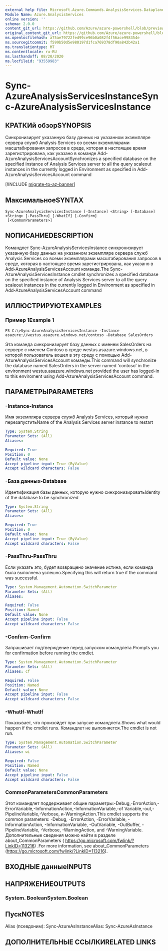 ```yaml
---
external help file: Microsoft.Azure.Commands.AnalysisServices.Dataplane.dll-Help.xml
Module Name: Azure.AnalysisServices
online version: ''
schema: 2.0.0
content_git_url: https://github.com/Azure/azure-powershell/blob/preview/src/ResourceManager/AnalysisServices/Commands.AnalysisServices.Dataplane/help/Sync-AzureAnalysisServicesInstance.md
original_content_git_url: https://github.com/Azure/azure-powershell/blob/preview/src/ResourceManager/AnalysisServices/Commands.AnalysisServices.Dataplane/help/Sync-AzureAnalysisServicesInstance.md
ms.openlocfilehash: a75ae79722fed99ce96b0a082f4f56ace998354e
ms.sourcegitcommit: f599b50d5e980197d1fca769378df90a842b42a1
ms.translationtype: MT
ms.contentlocale: ru-RU
ms.lasthandoff: 08/20/2020
ms.locfileid: "93559983"
---
```

# <span data-ttu-id="17b9d-101">Sync-AzureAnalysisServicesInstance</span><span class="sxs-lookup"><span data-stu-id="17b9d-101">Sync-AzureAnalysisServicesInstance</span></span>

## <span data-ttu-id="17b9d-102">КРАТКИй обзор</span><span class="sxs-lookup"><span data-stu-id="17b9d-102">SYNOPSIS</span></span>
<span data-ttu-id="17b9d-103">Синхронизирует указанную базу данных на указанном экземпляре сервера служб Analysis Services со всеми экземплярами масштабирования запросов в среде, которая в настоящее время зарегистрирована, как указано в команде Add-AzureAnalysisServicesAccount</span><span class="sxs-lookup"><span data-stu-id="17b9d-103">Synchronizes a specified database on the specified instance of Analysis Services server to all the query scaleout instances in the currently logged in Environment as specified in Add-AzureAnalysisServicesAccount command</span></span>

[!INCLUDE [migrate-to-az-banner](../../includes/migrate-to-az-banner.md)]

## <span data-ttu-id="17b9d-104">Максимальное</span><span class="sxs-lookup"><span data-stu-id="17b9d-104">SYNTAX</span></span>

```
Sync-AzureAnalysisServicesInstance [-Instance] <String> [-Database] <String> [-PassThru] [-WhatIf] [-Confirm]
 [<CommonParameters>]
```

## <span data-ttu-id="17b9d-105">NОПИСАНИЕ</span><span class="sxs-lookup"><span data-stu-id="17b9d-105">DESCRIPTION</span></span>
<span data-ttu-id="17b9d-106">Командлет Sync-AzureAnalysisServicesInstance синхронизирует указанную базу данных на указанном экземпляре сервера служб Analysis Services со всеми экземплярами масштабирования запросов в среде, которая в настоящее время зарегистрирована, как указано в Add-AzureAnalysisServicesAccount команде.</span><span class="sxs-lookup"><span data-stu-id="17b9d-106">The Sync-AzureAnalysisServicesInstance cmdlet synchronizes a specified database on the specified instance of Analysis Services server to all the query scaleout instances in the currently logged in Environment as specified in Add-AzureAnalysisServicesAccount command</span></span>

## <span data-ttu-id="17b9d-107">ИЛЛЮСТРИРУЮТ</span><span class="sxs-lookup"><span data-stu-id="17b9d-107">EXAMPLES</span></span>

### <span data-ttu-id="17b9d-108">Пример 1</span><span class="sxs-lookup"><span data-stu-id="17b9d-108">Example 1</span></span>
```
PS C:\>Sync-AzureAnalysisServicesInstance -Instance asazure://westus.asazure.windows.net/contoso -Database SalesOrders
```

<span data-ttu-id="17b9d-109">Эта команда синхронизирует базу данных с именем SalesOrders на сервере с именем Contoso в среде westus.asazure.windows.net, в которой пользователь вошел в эту среду с помощью Add-AzureAnalysisServicesAccount команды.</span><span class="sxs-lookup"><span data-stu-id="17b9d-109">This command will synchronize the database named SalesOrders in the server named 'contoso' in the environment westus.asazure.windows.net provided the user has logged-in to this enviroment using Add-AzureAnalysisServicesAccount command.</span></span>

## <span data-ttu-id="17b9d-110">ПАРАМЕТРЫ</span><span class="sxs-lookup"><span data-stu-id="17b9d-110">PARAMETERS</span></span>

### <span data-ttu-id="17b9d-111">-Instance</span><span class="sxs-lookup"><span data-stu-id="17b9d-111">-Instance</span></span>
<span data-ttu-id="17b9d-112">Имя экземпляра сервера служб Analysis Services, который нужно перезапустить</span><span class="sxs-lookup"><span data-stu-id="17b9d-112">Name of the Analysis Services server instance to restart</span></span>

```yaml
Type: System.String
Parameter Sets: (All)
Aliases: 

Required: True
Position: 0
Default value: None
Accept pipeline input: True (ByValue)
Accept wildcard characters: False
```

### <span data-ttu-id="17b9d-113">-База данных</span><span class="sxs-lookup"><span data-stu-id="17b9d-113">-Database</span></span>
<span data-ttu-id="17b9d-114">Идентификация базы данных, которую нужно синхронизировать</span><span class="sxs-lookup"><span data-stu-id="17b9d-114">Identity of the database to be synchronized</span></span>

```yaml
Type: System.String
Parameter Sets: (All)
Aliases: 

Required: True
Position: 0
Default value: None
Accept pipeline input: True (ByValue)
Accept wildcard characters: False
```

### <span data-ttu-id="17b9d-115">-PassThru</span><span class="sxs-lookup"><span data-stu-id="17b9d-115">-PassThru</span></span>
<span data-ttu-id="17b9d-116">Если указать это, будет возвращено значение истина, если команда была выполнена успешно.</span><span class="sxs-lookup"><span data-stu-id="17b9d-116">Specifying this will return true if the command was successful.</span></span>

```yaml
Type: System.Management.Automation.SwitchParameter
Parameter Sets: (All)
Aliases: 

Required: False
Position: Named
Default value: None
Accept pipeline input: False
Accept wildcard characters: False
```

### <span data-ttu-id="17b9d-117">-Confirm</span><span class="sxs-lookup"><span data-stu-id="17b9d-117">-Confirm</span></span>
<span data-ttu-id="17b9d-118">Запрашивает подтверждение перед запуском командлета.</span><span class="sxs-lookup"><span data-stu-id="17b9d-118">Prompts you for confirmation before running the cmdlet.</span></span>

```yaml
Type: System.Management.Automation.SwitchParameter
Parameter Sets: (All)
Aliases: cf

Required: False
Position: Named
Default value: None
Accept pipeline input: False
Accept wildcard characters: False
```

### <span data-ttu-id="17b9d-119">-WhatIf</span><span class="sxs-lookup"><span data-stu-id="17b9d-119">-WhatIf</span></span>
<span data-ttu-id="17b9d-120">Показывает, что произойдет при запуске командлета.</span><span class="sxs-lookup"><span data-stu-id="17b9d-120">Shows what would happen if the cmdlet runs.</span></span> <span data-ttu-id="17b9d-121">Командлет не выполняется.</span><span class="sxs-lookup"><span data-stu-id="17b9d-121">The cmdlet is not run.</span></span>

```yaml
Type: System.Management.Automation.SwitchParameter
Parameter Sets: (All)
Aliases: wi

Required: False
Position: Named
Default value: None
Accept pipeline input: False
Accept wildcard characters: False
```

### <span data-ttu-id="17b9d-122">CommonParameters</span><span class="sxs-lookup"><span data-stu-id="17b9d-122">CommonParameters</span></span>
<span data-ttu-id="17b9d-123">Этот командлет поддерживает общие параметры:-Debug,-ErrorAction,-ErrorVariable,-InformationAction,-InformationVariable,-of Variable,-out,-PipelineVariable,-Verbose, и-WarningAction.</span><span class="sxs-lookup"><span data-stu-id="17b9d-123">This cmdlet supports the common parameters: -Debug, -ErrorAction, -ErrorVariable, -InformationAction, -InformationVariable, -OutVariable, -OutBuffer, -PipelineVariable, -Verbose, -WarningAction, and -WarningVariable.</span></span> <span data-ttu-id="17b9d-124">Дополнительные сведения можно найти в разделе about_CommonParameters ( https://go.microsoft.com/fwlink/?LinkID=113216) .</span><span class="sxs-lookup"><span data-stu-id="17b9d-124">For more information, see about_CommonParameters (https://go.microsoft.com/fwlink/?LinkID=113216).</span></span>

## <span data-ttu-id="17b9d-125">ВХОДНЫЕ данные</span><span class="sxs-lookup"><span data-stu-id="17b9d-125">INPUTS</span></span>

## <span data-ttu-id="17b9d-126">НАПРЯЖЕНИЕ</span><span class="sxs-lookup"><span data-stu-id="17b9d-126">OUTPUTS</span></span>

### <span data-ttu-id="17b9d-127">System. Boolean</span><span class="sxs-lookup"><span data-stu-id="17b9d-127">System.Boolean</span></span>

## <span data-ttu-id="17b9d-128">Пуск</span><span class="sxs-lookup"><span data-stu-id="17b9d-128">NOTES</span></span>
<span data-ttu-id="17b9d-129">Alias (псевдоним): Sync-AzureAsInstance</span><span class="sxs-lookup"><span data-stu-id="17b9d-129">Alias: Sync-AzureAsInstance</span></span>

## <span data-ttu-id="17b9d-130">ДОПОЛНИТЕЛЬНЫЕ ССЫЛКИ</span><span class="sxs-lookup"><span data-stu-id="17b9d-130">RELATED LINKS</span></span>

